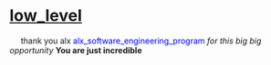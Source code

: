 # <ins>low_level</ins>
&nbsp;&nbsp;&nbsp;&nbsp;&nbsp;thank you alx
<font color ="blue">alx_software_engineering_program</font>
<em>for this big big opportunity</em>
<strong>You are just incredible</strong>
